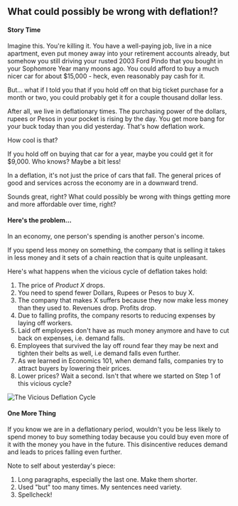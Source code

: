 ## What could possibly be wrong with deflation!?

#### Story Time
Imagine this. You're killing it. You have a well-paying job, live in a nice apartment, even put money away into your retirement accounts already, but somehow you still driving your rusted 2003 Ford Pindo that you bought in your Sophomore Year many moons ago. You could afford to buy a much nicer car for about $15,000 - heck, even reasonably pay cash for it. 

But... what if I told you that if you hold off on that big ticket purchase for a month or two, you could probably get it for a couple thousand dollar less. 

After all, we live in deflationary times. The purchasing power of the dollars, rupees or Pesos in your pocket is rising by the day. You get more bang for your buck today than you did yesterday. That's how deflation work.

How cool is that?

If you hold off on buying that car for a year, maybe you could get it for $9,000. Who knows? Maybe a bit less!

In a deflation, it's not just the price of cars that fall. The general prices of good and services across the economy are in a downward trend.

Sounds great, right? What could possibly be wrong with things getting more and more affordable over time, right?

#### Here's the problem...

In an economy, one person's spending is another person's income.

If you spend less money on something, the company that is selling it takes in less money and it sets of a chain reaction that is quite unpleasant.

Here's what happens when the vicious cycle of deflation takes hold:

1. The price of *Product X* drops. 
2. You need to spend fewer Dollars, Rupees or Pesos to buy X.
3. The company that makes X suffers because they now make less money than they used to. Revenues drop. Profits drop.
4. Due to falling profits, the company resorts to reducing expenses by laying off workers.
5. Laid off employees don't have as much money anymore and have to cut back on expenses, i.e. demand falls.
6. Employees that survived the lay off round fear they may be next and tighten their belts as well, i.e demand falls even further.
7. As we learned in Economics 101, when demand falls, companies try to attract buyers by lowering their prices.
8. Lower prices? Wait a second. Isn't that where we started on Step 1 of this vicious cycle?

![The Vicious Deflation Cycle](https://i.imgur.com/322UM1t.gif)

#### One More Thing
If you know we are in a deflationary period, wouldn't you be less likely to spend money to buy something today because you could buy even more of it with the money you have in the future. This disincentive reduces demand and leads to prices falling even further.


Note to self about yesterday's piece:
1. Long paragraphs, especially the last one. Make them shorter.
2. Used "but" too many times. My sentences need variety. 
3. Spellcheck! 
